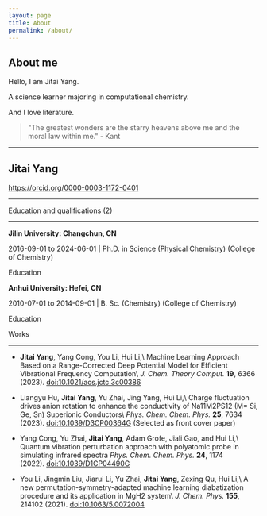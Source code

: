 ```yaml
---
layout: page
title: About
permalink: /about/
---
```


## About me
Hello, I am Jitai Yang.

A science learner majoring in computational chemistry.

And I love literature.
> "The greatest wonders are the starry heavens above me and the moral law within me."  - Kant

----

## Jitai Yang  
https://orcid.org/0000-0003-1172-0401

----

Education and qualifications (2)

----

**Jilin University: Changchun, CN**

2016-09-01 to 2024-06-01 | Ph.D. in Science (Physical Chemistry) (College of Chemistry)

Education

**Anhui University: Hefei, CN**

2010-07-01 to 2014-09-01 | B. Sc. (Chemistry) (College of Chemistry)

Education
 
Works

----

- **Jitai Yang**, Yang Cong, You Li, Hui Li,\\
Machine Learning Approach Based on a Range-Corrected Deep Potential Model for Efficient Vibrational Frequency Computation\\
_J. Chem. Theory Comput._ **19**, 6366 (2023). [doi:10.1021/acs.jctc.3c00386](https://doi.org/10.1021/acs.jctc.3c00386)

- Liangyu Hu, **Jitai Yang**, Yu Zhai, Jing Yang, Hui Li,\\
Charge fluctuation drives anion rotation to enhance the conductivity of Na11M2PS12 (M= Si, Ge, Sn) Superionic Conductors\\
_Phys. Chem. Chem. Phys._ **25**, 7634 (2023). [doi:10.1039/D3CP00364G](https://doi.org/10.1039/D3CP00364G) (Selected as front cover paper)
- Yang Cong, Yu Zhai, **Jitai Yang**, Adam Grofe, Jiali Gao, and Hui Li,\\
  Quantum vibration perturbation approach with polyatomic probe in simulating infrared spectra
  _Phys. Chem. Chem. Phys._ **24**, 1174 (2022). [doi:10.1039/D1CP04490G](https://doi.org/10.1039/D1CP04490G)
- You Li, Jingmin Liu, Jiarui Li, Yu Zhai, **Jitai Yang**, Zexing Qu, Hui Li,\\
    A new permutation-symmetry-adapted machine learning diabatization procedure and its application in MgH2 system\\
    _J. Chem. Phys._ **155**, 214102 (2021). [doi:10.1063/5.0072004](https://doi.org/10.1063/5.0072004)
